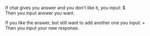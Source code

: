 If chat gives you answer and you don't like it, you input: $<br>
Then you input answer you want.

If you like the answer, but still want to add another one you input: +<br>
Then you input your new response.
